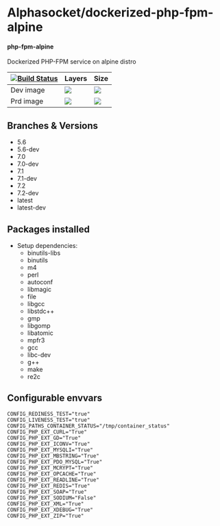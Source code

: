 # Alphasocket/dockerized-php-fpm-alpine
#### php-fpm-alpine
Dockerized PHP-FPM service on alpine distro


| [![Build Status](https://semaphoreci.com/api/v1/alphasocket/dockerized-php-fpm-alpine/branches/7.0-dev/badge.svg)](https://semaphoreci.com/alphasocket/dockerized-php-fpm-alpine) | Layers | Size  |
| ----- | ----- | ----- |
| Dev image | [![](https://images.microbadger.com/badges/image/03192859189254/dockerized-php-fpm-alpine:7.0-dev.svg)](https://microbadger.com/images/03192859189254/php-fpm-alpine:7.0-dev ) | [![](https://images.microbadger.com/badges/version/03192859189254/dockerized-php-fpm-alpine:7.0-dev.svg)](https://microbadger.com/images/03192859189254/php-fpm-alpine:7.0-dev) |
| Prd image | [![](https://images.microbadger.com/badges/image/alphasocket/php-fpm-alpine:7.0-dev.svg)](https://microbadger.com/images/alphasocket/php-fpm-alpine:7.0-dev ) | [![](https://images.microbadger.com/badges/version/alphasocket/php-fpm-alpine:7.0-dev.svg)](https://microbadger.com/images/alphasocket/php-fpm-alpine:7.0-dev) |

## Branches & Versions
- 5.6
- 5.6-dev
- 7.0
- 7.0-dev
- 7.1
- 7.1-dev
- 7.2
- 7.2-dev
- latest
- latest-dev


## Packages installed
- Setup dependencies:
  + binutils-libs
  + binutils
  + m4
  + perl
  + autoconf
  + libmagic
  + file
  + libgcc
  + libstdc++
  + gmp
  + libgomp
  + libatomic
  + mpfr3
  + gcc
  + libc-dev
  + g++
  + make
  + re2c


## Configurable envvars
~~~
CONFIG_REDINESS_TEST="true"
CONFIG_LIVENESS_TEST="true"
CONFIG_PATHS_CONTAINER_STATUS="/tmp/container_status"
CONFIG_PHP_EXT_CURL="True"
CONFIG_PHP_EXT_GD="True"
CONFIG_PHP_EXT_ICONV="True"
CONFIG_PHP_EXT_MYSQLI="True"
CONFIG_PHP_EXT_MBSTRING="True"
CONFIG_PHP_EXT_PDO_MYSQL="True"
CONFIG_PHP_EXT_MCRYPT="True"
CONFIG_PHP_EXT_OPCACHE="True"
CONFIG_PHP_EXT_READLINE="True"
CONFIG_PHP_EXT_REDIS="True"
CONFIG_PHP_EXT_SOAP="True"
CONFIG_PHP_EXT_SODIUM="False"
CONFIG_PHP_EXT_XML="True"
CONFIG_PHP_EXT_XDEBUG="True"
CONFIG_PHP_EXT_ZIP="True"
~~~
